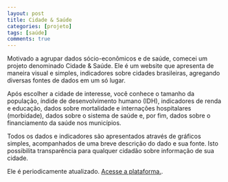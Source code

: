 ```yaml
---
layout: post
title: Cidade & Saúde
categories: [projeto]
tags: [saúde]
comments: true
---
```


Motivado a agrupar dados sócio-econômicos e de saúde, comecei um projeto denominado Cidade & Saúde. Ele é um website que apresenta de maneira visual e simples, indicadores sobre cidades brasileiras, agregando diversas fontes de dados em um só lugar.

<!--more-->

Após escolher a cidade de interesse, você conhece o tamanho da população, índide de desenvolvimento humano (IDH), indicadores de renda e educação, dados sobre mortalidade e internações hospitalares (morbidade), dados sobre o sistema de saúde e, por fim, dados sobre o financiamento da saúde nos municípios.

Todos os dados e indicadores são apresentados através de gráficos simples, acompanhados de uma breve descrição do dado e sua fonte. Isto possibilita transparência para qualquer cidadão sobre informação de sua cidade.

Ele é periodicamente atualizado. [Acesse a plataforma.](https://cidadesaude.io).
